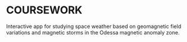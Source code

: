 # COURSEWORK

Interactive app for studying space weather based on geomagnetic field variations and magnetic storms in the Odessa magnetic anomaly zone.